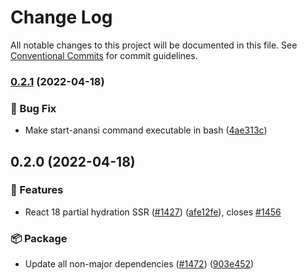 # Change Log

All notable changes to this project will be documented in this file.
See [Conventional Commits](https://conventionalcommits.org) for commit guidelines.

### [0.2.1](https://github.com/ntucker/anansi/compare/@anansi/core@0.2.0...@anansi/core@0.2.1) (2022-04-18)


### 🐛 Bug Fix

* Make start-anansi command executable in bash ([4ae313c](https://github.com/ntucker/anansi/commit/4ae313c7d2137df63e74e5a8064237189c04adc8))



## 0.2.0 (2022-04-18)


### 🚀 Features

* React 18 partial hydration SSR ([#1427](https://github.com/ntucker/anansi/issues/1427)) ([afe12fe](https://github.com/ntucker/anansi/commit/afe12fea2e0a0f9d9a759c2f533ab925ba0e8957)), closes [#1456](https://github.com/ntucker/anansi/issues/1456)


### 📦 Package

* Update all non-major dependencies ([#1472](https://github.com/ntucker/anansi/issues/1472)) ([903e452](https://github.com/ntucker/anansi/commit/903e452e58dfacb14808d23e1aa883d6126dae1f))

